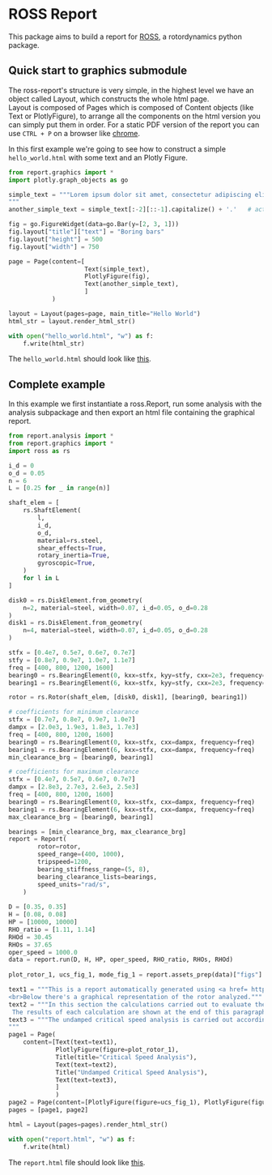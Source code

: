 # ROSS Report
This package aims to build a report for [ROSS](https://github.com/ross-rotordynamics/ross), a rotordynamics python package.

## Quick start to graphics submodule
The ross-report's structure is very simple, in the highest level we have an object called Layout, which constructs the whole html page.  
Layout is composed of Pages which is composed of Content objects (like Text or PlotlyFigure), to arrange all the components on the html version you can simply put them in order.
For a static PDF version of the report you can use `CTRL + P` on a browser like [chrome](https://www.google.com/intl/pt-BR/chrome/).

In this first example we're going to see how to construct a simple `hello_world.html` with some text and an Plotly Figure.
```Python
from report.graphics import *
import plotly.graph_objects as go

simple_text = """Lorem ipsum dolor sit amet, consectetur adipiscing elit, sed do eiusmod tempor incididunt ut labore et dolore magna aliqua. Ut enim ad minim veniam, quis nostrud exercitation ullamco laboris nisi ut aliquip ex ea commodo consequat. Duis aute irure dolor in reprehenderit in voluptate velit esse cillum dolore eu fugiat nulla pariatur. Excepteur sint occaecat cupidatat non proident, sunt in culpa qui officia deserunt mollit anim id est laborum.
"""
another_simple_text = simple_text[:-2][::-1].capitalize() + '.'   # actually the same

fig = go.FigureWidget(data=go.Bar(y=[2, 3, 1]))
fig.layout["title"]["text"] = "Boring bars"
fig.layout["height"] = 500
fig.layout["width"] = 750

page = Page(content=[
                     Text(simple_text),
                     PlotlyFigure(fig),
                     Text(another_simple_text),
                     ]
            )

layout = Layout(pages=page, main_title="Hello World")
html_str = layout.render_html_str()

with open("hello_world.html", "w") as f:
    f.write(html_str)

```
The `hello_world.html` should look like [this](https://rawcdn.githack.com/ross-rotordynamics/ross-report/eb0d73c4462cd584f0f2ec4cc40047a91e952918/hello_world.html).
## Complete example
In this example we first instantiate a ross.Report, run some analysis with the analysis subpackage and then export an html file containing the graphical report. 
```python
from report.analysis import *
from report.graphics import *
import ross as rs

i_d = 0
o_d = 0.05
n = 6
L = [0.25 for _ in range(n)]

shaft_elem = [
    rs.ShaftElement(
        l,
        i_d,
        o_d,
        material=rs.steel,
        shear_effects=True,
        rotary_inertia=True,
        gyroscopic=True,
    )
    for l in L
]

disk0 = rs.DiskElement.from_geometry(
    n=2, material=steel, width=0.07, i_d=0.05, o_d=0.28
)
disk1 = rs.DiskElement.from_geometry(
    n=4, material=steel, width=0.07, i_d=0.05, o_d=0.28
)

stfx = [0.4e7, 0.5e7, 0.6e7, 0.7e7]
stfy = [0.8e7, 0.9e7, 1.0e7, 1.1e7]
freq = [400, 800, 1200, 1600]
bearing0 = rs.BearingElement(0, kxx=stfx, kyy=stfy, cxx=2e3, frequency=freq)
bearing1 = rs.BearingElement(6, kxx=stfx, kyy=stfy, cxx=2e3, frequency=freq)

rotor = rs.Rotor(shaft_elem, [disk0, disk1], [bearing0, bearing1])

# coefficients for minimum clearance
stfx = [0.7e7, 0.8e7, 0.9e7, 1.0e7]
dampx = [2.0e3, 1.9e3, 1.8e3, 1.7e3]
freq = [400, 800, 1200, 1600]
bearing0 = rs.BearingElement(0, kxx=stfx, cxx=dampx, frequency=freq)
bearing1 = rs.BearingElement(6, kxx=stfx, cxx=dampx, frequency=freq)
min_clearance_brg = [bearing0, bearing1]

# coefficients for maximum clearance
stfx = [0.4e7, 0.5e7, 0.6e7, 0.7e7]
dampx = [2.8e3, 2.7e3, 2.6e3, 2.5e3]
freq = [400, 800, 1200, 1600]
bearing0 = rs.BearingElement(0, kxx=stfx, cxx=dampx, frequency=freq)
bearing1 = rs.BearingElement(6, kxx=stfx, cxx=dampx, frequency=freq)
max_clearance_brg = [bearing0, bearing1]

bearings = [min_clearance_brg, max_clearance_brg]
report = Report(
        rotor=rotor,
        speed_range=(400, 1000),
        tripspeed=1200,
        bearing_stiffness_range=(5, 8),
        bearing_clearance_lists=bearings,
        speed_units="rad/s",
    )
    
D = [0.35, 0.35]
H = [0.08, 0.08]
HP = [10000, 10000]
RHO_ratio = [1.11, 1.14]
RHOd = 30.45
RHOs = 37.65
oper_speed = 1000.0
data = report.run(D, H, HP, oper_speed, RHO_ratio, RHOs, RHOd)
 
plot_rotor_1, ucs_fig_1, mode_fig_1 = report.assets_prep(data)["figs"]

text1 = """This is a report automatically generated using <a href= https://github.com/ross-rotordynamics/ross> ROSS</a>, a python package for rotordynamics analysis.
<br>Below there's a graphical representation of the rotor analyzed."""
text2 = """In this section the calculations carried out to evaluate the critical speed map and the rotor response to unbalance are described.
 The results of each calculation are shown at the end of this paragraph."""
text3 = """The undamped critical speed analysis is carried out according to API 617 7th edition para. 2.6.2.3. The rotor system as described in Appendix 1 is used. The bearings are represented by an equivalent spring constant between rotor and pedestals, which may then be considered as elastically mounted. Isotropic, linear bearing characteristics are assumed and no damping is considered present in the system. The stiffness range selected for the calculation is such to properly describe the behavior of the rotor and provide the required information to perform the next analysis steps. The actual stiffness range (achievable by adjusting bearing clearance) is much more limited and always inside the calculation range. The rotordynamic system is solved and the undamped lateral critical speeds are calculated as a function of support equivalent stiffness over the user defined stiffness range. The results are summarized in the critical speed maps as shown in the following pages. Superimposed on the same plot are the horizontal and vertical Bearing Clearance curves (Kxx and Kzz ) either for maximum and minimum Bearing Clearance. The intersections of the vertical Bearing Clearance and critical speed curves provide the undamped critical speed values and give, in a preliminary way, a rough estimation of the critical speed and Bearing Clearance range in operation. The 1st and 2nd mode shapes for maximum and minimum Bearing Clearance are also attached, with the only intent of mode shape identification. Therefore, the vibration amplitudes are normalized with respect to the maximum level.
"""
page1 = Page(
    content=[Text(text=text1),
             PlotlyFigure(figure=plot_rotor_1),
             Title(title="Critical Speed Analysis"),
             Text(text=text2),
             Title("Undamped Critical Speed Analysis"),
             Text(text=text3),
             ]
             )
page2 = Page(content=[PlotlyFigure(figure=ucs_fig_1), PlotlyFigure(figure=mode_fig_1),])
pages = [page1, page2]

html = Layout(pages=pages).render_html_str()

with open("report.html", "w") as f:
    f.write(html)

``` 
The `report.html` file should look like [this](https://raw.githack.com/ross-rotordynamics/ross-report/master/examples/report.html).
